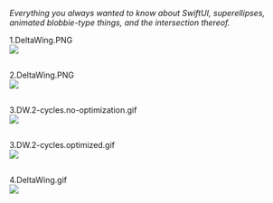 *Everything you always wanted to know about SwiftUI, superellipses, animated blobbie-type things, and the intersection thereof.*

1.DeltaWing.PNG
<img align="right" src="_GIFs/1.DeltaWing.gif" width="667">

<br/>

2.DeltaWing.PNG
<img align="right" src="_GIFs/2.DeltaWing.GIF" width="667">

<br/>

3.DW.2-cycles.no-optimization.gif
<img align="right" src="_GIFs/3.DW.2-cycles.no-optimization.gif" width="667">

<br/>

3.DW.2-cycles.optimized.gif
<img align="right" src="_GIFs/3.DW.2-cycles.optimized.gif" width="667">

<br/>

4.DeltaWing.gif
<img align="right" src="_GIFs/4.DeltaWing.gif" width="667">

<!--
<img src="GIFs/LayersChooser(iPhone14).PNG" height="500">
->

<br/>

Here's a **`SuperEllipse`** `Shape` object with 6 vertices. The odd-numbered vertices are shown in red, the even-numbered one in blue. Just because.

When we calculate the coordinates of the vertices (a `[CGPoint]` array), we can also calculate the normal vector at each of the vertices.

This project is an exploration of how to animate a family of superellipse-based curves in SwiftUI. Actually it's a bit more general than that: the project shows how to animate between any superellipse-based curve, defined for our purposes as a `[CGPoint, CGVector]` array, where the `CGPoints` are the calculated vertices of the superellipse and the `CGVectors` are their corresponding normals, or orthogonals, and any secondary curve you can derive algorithmically from the first, eg using a simple mapping or transformation. 

`BezierBlobs` runs on both iPhone and the iPad. The user experience at present is better on iPad, due to some unresolved issues that occur when changing orientation between landscape and portrait on the phone. To be fixed (hopefully) ...

Enjoy!
